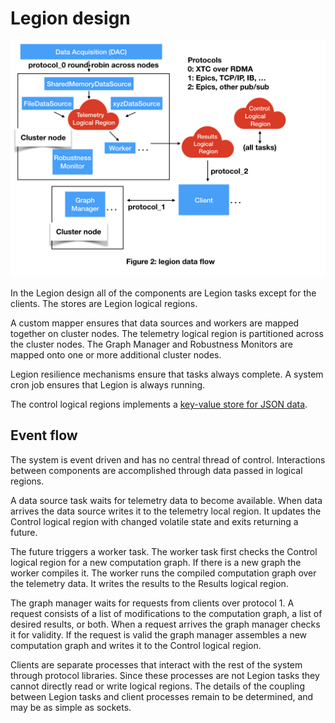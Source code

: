 # Legion design

<img src="images/AMI2_system_diagram/AMI2_system_diagram.002.jpeg" width=800>
 
In the Legion design all of the components are Legion tasks except for the clients.
The stores are Legion logical regions.

A custom mapper ensures that data sources and workers are mapped together on cluster nodes.
The telemetry logical region is partitioned across the cluster nodes.
The Graph Manager and Robustness Monitors are mapped onto one or more additional cluster nodes.

Legion resilience mechanisms ensure that tasks always complete.
A system cron job ensures that Legion is always running.

The control logical regions implements a [key-value store for JSON data](key_value_lr.md).

## Event flow

The system is event driven and has no central thread of control.
Interactions between components are accomplished through data passed in logical regions.

A data source task waits for telemetry data to become available.
When data arrives the data source writes it to the telemetry local region.
It updates the Control logical region with changed volatile state and exits returning a future.

The future triggers a worker task.
The worker task first checks the Control logical region for a new computation graph.
If there is a new graph the worker compiles it.
The worker runs the compiled computation graph over the telemetry data.
It writes the results to the Results logical region.

The graph manager waits for requests from clients over protocol 1.
A request consists of a list of modifications to the computation graph, a list of desired results, or both.
When a request arrives the graph manager checks it for validity.
If the request is valid the graph manager 
assembles a new computation graph and
writes it to the Control logical region.

Clients are separate processes that interact with the rest of the system through protocol libraries.
Since these processes are not Legion tasks they cannot directly read or write logical regions.
The details of the coupling between Legion tasks and client processes remain to be determined, and
may be as simple as sockets.


